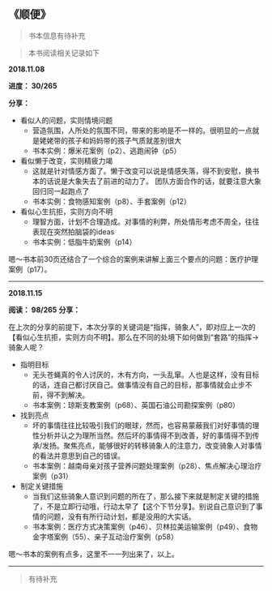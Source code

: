 ## 《顺便》

> 书本信息有待补充

> 本书阅读相关记录如下

**2018.11.08**

**进度： 30/265**

**分享：**

- 看似人的问题，实则情境问题
    - 营造氛围，人所处的氛围不同，带来的影响是不一样的。很明显的一点就是姥姥带的孩子和妈妈带的孩子气质就差别很大
    - 书本实例：爆米花案例（p2）、逃跑闹钟（p5）
- 看似懒于改变，实则精疲力竭
    - 这就是针对情感方面了。懒于改变可以说是情感失落，得不到安慰，换书本的话说是大象失去了前进的动力了。 团队方面合作的话，就要注意大象回归同一起跑点了
    - 书本实例：食物感知案例（p8）、手套案例（p12）
- 看似心生抗拒，实则方向不明
    - 理智方面，计划不合理造成。对事情的利弊，所处情形考虑不周全，往往表现在突然拍脑袋的ideas
    - 书本实例：低脂牛奶案例（p14）
            
嗯～书本前30页还结合了一个综合的案例来讲解上面三个要点的问题：医疗护理案例（p17）。

- - -

**2018.11.15**

**阅读： 98/265**
**分享：**

在上次的分享的前提下，本次分享的关键词是“指挥，骑象人”，即对应上一次的【看似心生抗拒，实则方向不明】。那么在不同的处境下如何做到“套路”的指挥->骑象人呢？

- 指明目标
    - 无头苍蝇真的令人讨厌的，木有方向，一头乱窜。人也是这样，没有目标的话，连自己都讨厌自己。做事情没有自己的目标，那事情就会止步不前，得不到解决。
    - 书本案例：琼斯支教案例（p68）、英国石油公司勘探案例（p80）
- 找到亮点
    - 坏的事情往往比较吸引我们的眼球，然而，也容易蒙蔽我们对好事情的理性分析并认之为理所当然。然后坏的事情得不到改善，好的事情得不到传承/发扬。聚焦亮点，能够很好的转移骑象人的注意力，改变骑象人对事情的看法并意思到自己的错误。
    - 书本案例：越南母亲对孩子营养问题处理案例（p28）、焦点解决心理治疗案例（p31）
- 制定关键措施
    - 当我们这些骑象人意识到问题的所在了，那么接下来就是制定关键的措施了，不是立即行动哦，行动太早了【这个下节分享】。别说自己意识到了事情的问题，没有有所行动计划，都是没用的大实话。
    - 书本案例：医疗方式决策案例（p46）、贝林拉美运输案例（p49）、食物金字塔案例（55）、亲子互动治疗案例（p58）

嗯～书本的案例有点多，这里不一一列出来了，以上。

- - -

> 有待补充